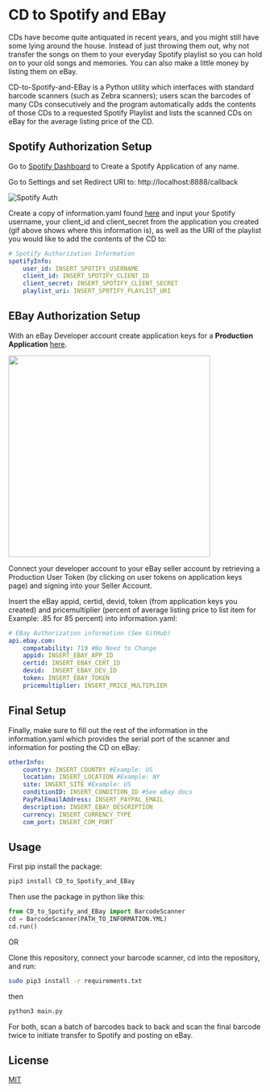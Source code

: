 # CD to Spotify and EBay

CDs have become quite antiquated in recent years, and you might still have some lying around the house. Instead of just throwing them out, why not transfer the songs on them to your everyday Spotify playlist so you can hold on to your old songs and memories. You can also make a little money by listing them on eBay. 

CD-to-Spotify-and-EBay is a Python utility which interfaces with standard barcode scanners (such as Zebra scanners); users scan the barcodes of many CDs consecutively and the program automatically adds the contents of those CDs to a requested Spotify Playlist and lists the scanned CDs on eBay for the average listing price of the CD. 

## Spotify Authorization Setup


Go to [Spotify Dashboard](https://developer.spotify.com/dashboard/applications) to Create a Spotify Application of any name.

Go to Settings and set Redirect URI to:
http://localhost:8888/callback

![Spotify Auth](https://media.giphy.com/media/dNW3FEWCy0h8dZHLKW/giphy.gif)

Create a copy of information.yaml found [here](https://github.com/alexanderhalpern/CD-to-Spotify-and-EBay/blob/main/information.yml) and input your Spotify username, your client_id and client_secret from the application you created (gif above shows where this information is), as well as the URI of the playlist you would like to add the contents of the CD to:
```yaml
# Spotify Authorization Information
spotifyInfo:
    user_id: INSERT_SPOTIFY_USERNAME
    client_id: INSERT_SPOTIFY_CLIENT_ID
    client_secret: INSERT_SPOTIFY_CLIENT_SECRET
    playlist_uri: INSERT_SPOTIFY_PLAYLIST_URI
```

## EBay Authorization Setup
With an eBay Developer account create application keys for a **Production Application** [here](https://developer.ebay.com/my/keys).

<img src="https://user-images.githubusercontent.com/67870720/114329569-b0525d00-9b0d-11eb-85d8-3336bdc23588.png" width="400">

Connect your developer account to your eBay seller account by retrieving a Production User Token (by clicking on user tokens on application keys page) and signing into your Seller Account.

Insert the eBay appid, certid, devid, token (from application keys you created) and pricemultiplier (percent of average listing price to list item for Example: .85 for 85 percent) into information.yaml:

```yaml
# EBay Authorization information (See GitHub)
api.ebay.com:
    compatability: 719 #No Need to Change
    appid: INSERT_EBAY_APP_ID
    certid: INSERT_EBAY_CERT_ID
    devid:  INSERT_EBAY_DEV_ID
    token: INSERT_EBAY_TOKEN
    pricemultiplier: INSERT_PRICE_MULTIPLIER
```

## Final Setup
Finally, make sure to fill out the rest of the information in the information.yaml which provides the serial port of the scanner and information for posting the CD on eBay:

```yaml
otherInfo:
    country: INSERT_COUNTRY #Example: US
    location: INSERT_LOCATION #Example: NY
    site: INSERT_SITE #Example: US
    conditionID: INSERT_CONDITION_ID #See eBay docs
    PayPalEmailAddress: INSERT_PAYPAL_EMAIL
    description: INSERT_EBAY_DESCRIPTION
    currency: INSERT_CURRENCY_TYPE
    com_port: INSERT_COM_PORT
```
## Usage
First pip install the package: 
```bash
pip3 install CD_to_Spotify_and_EBay
```
Then use the package in python like this:
```python
from CD_to_Spotify_and_EBay import BarcodeScanner
cd = BarcodeScanner(PATH_TO_INFORMATION.YML)
cd.run()
```
OR

Clone this repository, connect your barcode scanner, cd into the repository, and run:

```bash
sudo pip3 install -r requirements.txt
```

then

```bash
python3 main.py
```

For both, scan a batch of barcodes back to back and scan the final barcode twice to initiate transfer to Spotify and posting on eBay.

## License
[MIT](https://choosealicense.com/licenses/mit/)
